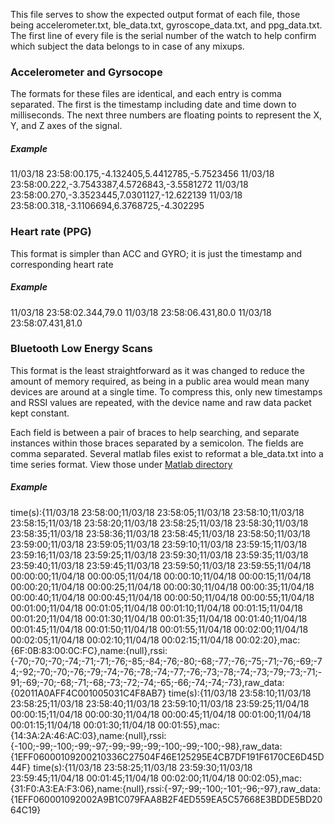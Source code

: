 This file serves to show the expected output format of each file, those being accelerometer.txt, ble_data.txt, gyroscope_data.txt, and ppg_data.txt. The first line of every file is the serial number of the watch to help confirm which subject the data belongs to in case of any mixups. 


### Accelerometer and Gyrsocope
The formats for these files are identical, and each entry is comma separated. The first is the timestamp including date and time down to milliseconds. The next three numbers are floating points to represent the X, Y, and Z axes of the signal.

##### Example
11/03/18 23:58:00.175,-4.132405,5.4412785,-5.7523456
11/03/18 23:58:00.222,-3.7543387,4.5726843,-3.5581272
11/03/18 23:58:00.270,-3.3523445,7.0301127,-12.622139
11/03/18 23:58:00.318,-3.1106694,6.3768725,-4.302295


### Heart rate (PPG)
This format is simpler than ACC and GYRO; it is just the timestamp and corresponding heart rate

##### Example
11/03/18 23:58:02.344,79.0
11/03/18 23:58:06.431,80.0
11/03/18 23:58:07.431,81.0


### Bluetooth Low Energy Scans
This format is the least straightforward as it was changed to reduce the amount of memory required, as being in a public area would mean many devices are around at a single time. To compress this, only new timestamps and RSSI values are repeated, with the device name and raw data packet kept constant. 

Each field is between a pair of braces to help searching, and separate instances within those braces separated by a semicolon. The fields are comma separated. Several matlab files exist to reformat a ble_data.txt into a time series format. View those under [Matlab directory](matlab/)

##### Example
time(s):{11/03/18 23:58:00;11/03/18 23:58:05;11/03/18 23:58:10;11/03/18 23:58:15;11/03/18 23:58:20;11/03/18 23:58:25;11/03/18 23:58:30;11/03/18 23:58:35;11/03/18 23:58:36;11/03/18 23:58:45;11/03/18 23:58:50;11/03/18 23:59:00;11/03/18 23:59:05;11/03/18 23:59:10;11/03/18 23:59:15;11/03/18 23:59:16;11/03/18 23:59:25;11/03/18 23:59:30;11/03/18 23:59:35;11/03/18 23:59:40;11/03/18 23:59:45;11/03/18 23:59:50;11/03/18 23:59:55;11/04/18 00:00:00;11/04/18 00:00:05;11/04/18 00:00:10;11/04/18 00:00:15;11/04/18 00:00:20;11/04/18 00:00:25;11/04/18 00:00:30;11/04/18 00:00:35;11/04/18 00:00:40;11/04/18 00:00:45;11/04/18 00:00:50;11/04/18 00:00:55;11/04/18 00:01:00;11/04/18 00:01:05;11/04/18 00:01:10;11/04/18 00:01:15;11/04/18 00:01:20;11/04/18 00:01:30;11/04/18 00:01:35;11/04/18 00:01:40;11/04/18 00:01:45;11/04/18 00:01:50;11/04/18 00:01:55;11/04/18 00:02:00;11/04/18 00:02:05;11/04/18 00:02:10;11/04/18 00:02:15;11/04/18 00:02:20},mac:{6F:0B:83:00:0C:FC},name:{null},rssi:{-70;-70;-70;-74;-71;-71;-76;-85;-84;-76;-80;-68;-77;-76;-75;-71;-76;-69;-74;-92;-70;-70;-76;-79;-74;-76;-78;-74;-77;-76;-73;-78;-74;-73;-79;-73;-71;-91;-69;-70;-68;-71;-68;-73;-72;-74;-65;-66;-74;-74;-73},raw_data:{02011A0AFF4C001005031C4F8AB7}
time(s):{11/03/18 23:58:10;11/03/18 23:58:25;11/03/18 23:58:40;11/03/18 23:59:10;11/03/18 23:59:25;11/04/18 00:00:15;11/04/18 00:00:30;11/04/18 00:00:45;11/04/18 00:01:00;11/04/18 00:01:15;11/04/18 00:01:30;11/04/18 00:01:55},mac:{14:3A:2A:46:AC:03},name:{null},rssi:{-100;-99;-100;-99;-97;-99;-99;-99;-100;-99;-100;-98},raw_data:{1EFF06000109200210336C27504F46E125295E4CB7DF191F6170CE6D45D44F}
time(s):{11/03/18 23:58:25;11/03/18 23:59:30;11/03/18 23:59:45;11/04/18 00:01:45;11/04/18 00:02:00;11/04/18 00:02:05},mac:{31:F0:A3:EA:F3:06},name:{null},rssi:{-97;-99;-100;-101;-96;-97},raw_data:{1EFF060001092002A9B1C079FAA8B2F4ED559EA5C57668E3BDDE5BD2064C19}
